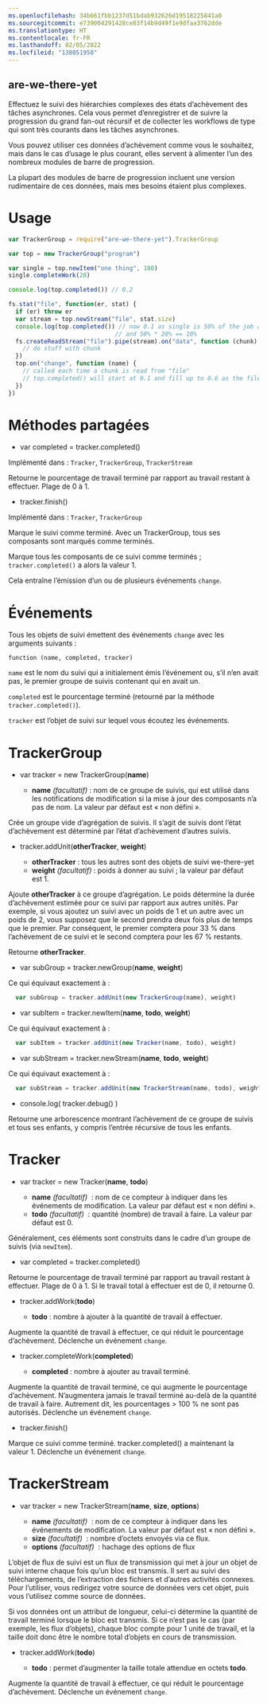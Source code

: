 ```yaml
---
ms.openlocfilehash: 34b661fbb1237d51bdab932626d19518225841a0
ms.sourcegitcommit: e739004291428ce83f14b9d49f1e9dfaa3762dde
ms.translationtype: HT
ms.contentlocale: fr-FR
ms.lasthandoff: 02/05/2022
ms.locfileid: "138051958"
---
```

<a name="are-we-there-yet"></a>are-we-there-yet
----------------

Effectuez le suivi des hiérarchies complexes des états d’achèvement des tâches asynchrones.  Cela vous permet d’enregistrer et de suivre la progression du grand fan-out récursif et de collecter les workflows de type qui sont très courants dans les tâches asynchrones.

Vous pouvez utiliser ces données d’achèvement comme vous le souhaitez, mais dans le cas d’usage le plus courant, elles servent à alimenter l’un des nombreux modules de barre de progression.

La plupart des modules de barre de progression incluent une version rudimentaire de ces données, mais mes besoins étaient plus complexes.

<a name="usage"></a>Usage
=====

```javascript
var TrackerGroup = require("are-we-there-yet").TrackerGroup

var top = new TrackerGroup("program")

var single = top.newItem("one thing", 100)
single.completeWork(20)

console.log(top.completed()) // 0.2

fs.stat("file", function(er, stat) {
  if (er) throw er  
  var stream = top.newStream("file", stat.size)
  console.log(top.completed()) // now 0.1 as single is 50% of the job and is 20% complete
                              // and 50% * 20% == 10%
  fs.createReadStream("file").pipe(stream).on("data", function (chunk) {
    // do stuff with chunk
  })
  top.on("change", function (name) {
    // called each time a chunk is read from "file"
    // top.completed() will start at 0.1 and fill up to 0.6 as the file is read
  })
})
```

<a name="shared-methods"></a>Méthodes partagées
==============

* var completed = tracker.completed()

Implémenté dans : `Tracker`, `TrackerGroup`, `TrackerStream`

Retourne le pourcentage de travail terminé par rapport au travail restant à effectuer. Plage de 0 à 1.

* tracker.finish()

Implémenté dans : `Tracker`, `TrackerGroup`

Marque le suivi comme terminé. Avec un TrackerGroup, tous ses composants sont marqués comme terminés.

Marque tous les composants de ce suivi comme terminés ; `tracker.completed()` a alors la valeur 1.

Cela entraîne l’émission d’un ou de plusieurs événements `change`.

<a name="events"></a>Événements
======

Tous les objets de suivi émettent des événements `change` avec les arguments suivants :

```
function (name, completed, tracker)
```

`name` est le nom du suivi qui a initialement émis l’événement ou, s’il n’en avait pas, le premier groupe de suivis contenant qui en avait un.

`completed` est le pourcentage terminé (retourné par la méthode `tracker.completed()`).

`tracker` est l’objet de suivi sur lequel vous écoutez les événements.

<a name="trackergroup"></a>TrackerGroup
============

* var tracker = new TrackerGroup(**name**)

  * **name** *(facultatif)* : nom de ce groupe de suivis, qui est utilisé dans les notifications de modification si la mise à jour des composants n’a pas de nom. La valeur par défaut est « non défini ».

Crée un groupe vide d’agrégation de suivis. Il s’agit de suivis dont l’état d’achèvement est déterminé par l’état d’achèvement d’autres suivis.

* tracker.addUnit(**otherTracker**, **weight**)

  * **otherTracker** : tous les autres sont des objets de suivi we-there-yet
  * **weight** *(facultatif)* : poids à donner au suivi ; la valeur par défaut est 1.

Ajoute **otherTracker** à ce groupe d’agrégation. Le poids détermine la durée d’achèvement estimée pour ce suivi par rapport aux autres unités.  Par exemple, si vous ajoutez un suivi avec un poids de 1 et un autre avec un poids de 2, vous supposez que le second prendra deux fois plus de temps que le premier.  Par conséquent, le premier comptera pour 33 % dans l’achèvement de ce suivi et le second comptera pour les 67 % restants.

Retourne **otherTracker**.

* var subGroup = tracker.newGroup(**name**, **weight**)

Ce qui équivaut exactement à :

```javascript
  var subGroup = tracker.addUnit(new TrackerGroup(name), weight)
```

* var subItem = tracker.newItem(**name**, **todo**, **weight**)

Ce qui équivaut exactement à :

```javascript
  var subItem = tracker.addUnit(new Tracker(name, todo), weight)
```

* var subStream = tracker.newStream(**name**, **todo**, **weight**)

Ce qui équivaut exactement à :

```javascript
  var subStream = tracker.addUnit(new TrackerStream(name, todo), weight)
```

* console.log( tracker.debug() )

Retourne une arborescence montrant l’achèvement de ce groupe de suivis et tous ses enfants, y compris l’entrée récursive de tous les enfants.

<a name="tracker"></a>Tracker
=======

* var tracker = new Tracker(**name**, **todo**)

  * **name** *(facultatif)*  : nom de ce compteur à indiquer dans les événements de modification.  La valeur par défaut est « non défini ».
  * **todo** *(facultatif)*  : quantité (nombre) de travail à faire. La valeur par défaut est 0.

Généralement, ces éléments sont construits dans le cadre d’un groupe de suivis (via `newItem`).

* var completed = tracker.completed()

Retourne le pourcentage de travail terminé par rapport au travail restant à effectuer. Plage de 0 à 1. Si le travail total à effectuer est de 0, il retourne 0.

* tracker.addWork(**todo**)

  * **todo** : nombre à ajouter à la quantité de travail à effectuer.

Augmente la quantité de travail à effectuer, ce qui réduit le pourcentage d’achèvement.  Déclenche un événement `change`.

* tracker.completeWork(**completed**)

  * **completed** : nombre à ajouter au travail terminé.

Augmente la quantité de travail terminé, ce qui augmente le pourcentage d’achèvement.
N’augmentera jamais le travail terminé au-delà de la quantité de travail à faire. Autrement dit, les pourcentages > 100 % ne sont pas autorisés. Déclenche un événement `change`.

* tracker.finish()

Marque ce suivi comme terminé. tracker.completed() a maintenant la valeur 1. Déclenche un événement `change`.

<a name="trackerstream"></a>TrackerStream
=============

* var tracker = new TrackerStream(**name**, **size**, **options**)

  * **name** *(facultatif)*  : nom de ce compteur à indiquer dans les événements de modification.  La valeur par défaut est « non défini ».
  * **size** *(facultatif)*  : nombre d’octets envoyés via ce flux.
  * **options** *(facultatif)*  : hachage des options de flux

L’objet de flux de suivi est un flux de transmission qui met à jour un objet de suivi interne chaque fois qu’un bloc est transmis.  Il sert au suivi des téléchargements, de l’extraction des fichiers et d’autres activités connexes. Pour l’utiliser, vous redirigez votre source de données vers cet objet, puis vous l’utilisez comme source de données.

Si vos données ont un attribut de longueur, celui-ci détermine la quantité de travail terminé lorsque le bloc est transmis.  Si ce n’est pas le cas (par exemple, les flux d’objets), chaque bloc compte pour 1 unité de travail, et la taille doit donc être le nombre total d’objets en cours de transmission.

* tracker.addWork(**todo**)

  * **todo** : permet d’augmenter la taille totale attendue en octets **todo**.

Augmente la quantité de travail à effectuer, ce qui réduit le pourcentage d’achèvement.  Déclenche un événement `change`.
